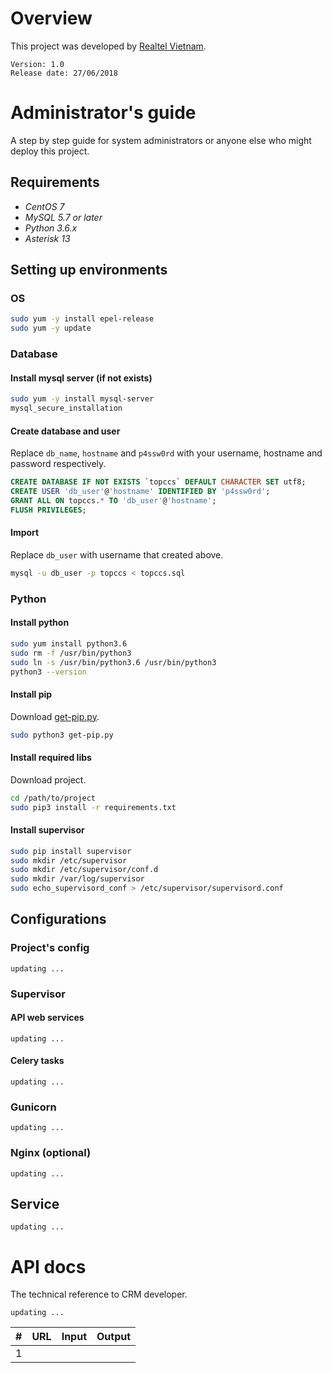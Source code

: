 # Overview
This project was developed by [Realtel Vietnam](https://realtel.vn).
```text
Version: 1.0
Release date: 27/06/2018
```

# Administrator's guide
A step by step guide for system administrators or anyone else who might deploy this project.
## Requirements
* *CentOS 7*
* *MySQL 5.7 or later*
* *Python 3.6.x*
* *Asterisk 13*

## Setting up environments
### OS
```bash
sudo yum -y install epel-release
sudo yum -y update
```
### Database 
#### Install mysql server (if not exists)
```bash
sudo yum -y install mysql-server
mysql_secure_installation
```
#### Create database and user 
Replace `db_name`, `hostname` and `p4ssw0rd` with your username, hostname and password respectively. 
```sql
CREATE DATABASE IF NOT EXISTS `topccs` DEFAULT CHARACTER SET utf8;
CREATE USER 'db_user'@'hostname' IDENTIFIED BY 'p4ssw0rd';
GRANT ALL ON topccs.* TO 'db_user'@'hostname';
FLUSH PRIVILEGES;
```
#### Import
Replace `db_user` with username that created above.
```bash
mysql -u db_user -p topccs < topccs.sql
```
### Python
#### Install python
```bash
sudo yum install python3.6
sudo rm -f /usr/bin/python3
sudo ln -s /usr/bin/python3.6 /usr/bin/python3
python3 --version
```
#### Install pip
Download [get-pip.py](https://bootstrap.pypa.io/get-pip.py).
```bash
sudo python3 get-pip.py
``` 
#### Install required libs
Download project.
```bash
cd /path/to/project
sudo pip3 install -r requirements.txt
```
#### Install supervisor
```bash
sudo pip install supervisor
sudo mkdir /etc/supervisor
sudo mkdir /etc/supervisor/conf.d
sudo mkdir /var/log/supervisor
sudo echo_supervisord_conf > /etc/supervisor/supervisord.conf
```

## Configurations
### Project's config
`updating ...`
### Supervisor
#### API web services
`updating ...`
#### Celery tasks
`updating ...`
### Gunicorn
`updating ...`
### Nginx (optional)
`updating ...`

## Service
`updating ...`

# API docs
The technical reference to CRM developer.

`updating ...`

|#      |URL    |Input  | Output    |
|:-------------|:-------------|:-------------|:-----|
|1    |   |   |   |